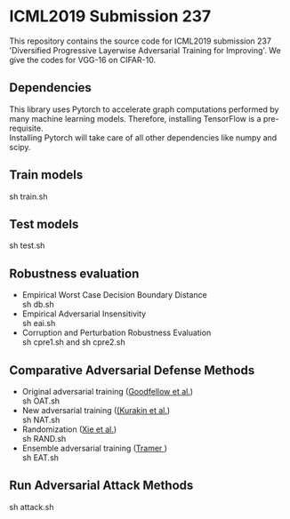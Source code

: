 ICML2019 Submission 237
==

This repository contains the source code for ICML2019 submission 237 'Diversified Progressive Layerwise Adversarial Training for Improving'. We give the codes for VGG-16 on CIFAR-10.


Dependencies
--
This library uses Pytorch to accelerate graph computations performed by many machine learning models. Therefore, installing TensorFlow is a pre-requisite.<br>
Installing Pytorch will take care of all other dependencies like numpy and scipy.

Train models
--
sh train.sh

Test models
--
sh test.sh

Robustness evaluation
--
* Empirical Worst Case Decision Boundary Distance<br>
sh db.sh
* Empirical Adversarial Insensitivity<br>
sh eai.sh
* Corruption and Perturbation Robustness Evaluation<br>
sh cpre1.sh and sh cpre2.sh

Comparative Adversarial Defense Methods
--
* Original adversarial training ([Goodfellow et al.](https://arxiv.org/pdf/1412.6572.pdf))<br>
sh OAT.sh
* New adversarial training ([(Kurakin et al.](https://arxiv.org/pdf/1607.02533.pdf))<br>
sh NAT.sh
* Randomization ([Xie et al.](https://arxiv.org/pdf/1711.01991))<br>
sh RAND.sh
* Ensemble adversarial training ([Tramer ](https://arxiv.org/pdf/1705.07204.pdf))<br>
sh EAT.sh

Run Adversarial Attack Methods
--
sh attack.sh
